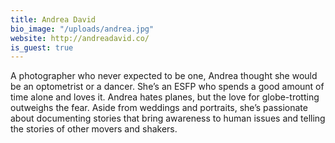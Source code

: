 ```yaml
---
title: Andrea David
bio_image: "/uploads/andrea.jpg"
website: http://andreadavid.co/
is_guest: true
---
```


A photographer who never expected to be one, Andrea thought she would be an optometrist or a dancer. She’s an ESFP who spends a good amount of time alone and loves it. Andrea hates planes, but the love for globe-trotting outweighs the fear. Aside from weddings and portraits, she’s passionate about documenting stories that bring awareness to human issues and telling the stories of other movers and shakers.